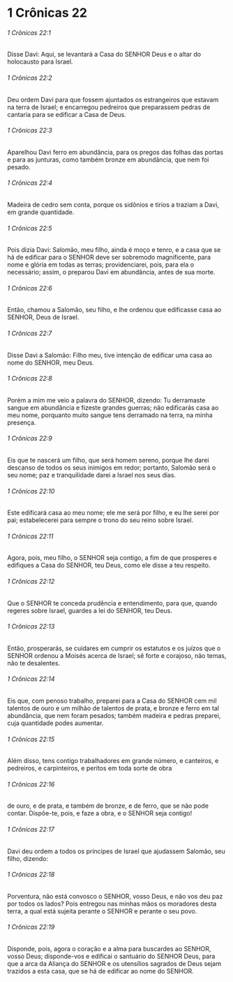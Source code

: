 # 1 Crônicas 22

###### 1 Crônicas 22:1

Disse Davi: Aqui, se levantará a Casa do SENHOR Deus e o altar do holocausto para Israel.

###### 1 Crônicas 22:2

Deu ordem Davi para que fossem ajuntados os estrangeiros que estavam na terra de Israel; e encarregou pedreiros que preparassem pedras de cantaria para se edificar a Casa de Deus.

###### 1 Crônicas 22:3

Aparelhou Davi ferro em abundância, para os pregos das folhas das portas e para as junturas, como também bronze em abundância, que nem foi pesado.

###### 1 Crônicas 22:4

Madeira de cedro sem conta, porque os sidônios e tírios a traziam a Davi, em grande quantidade.

###### 1 Crônicas 22:5

Pois dizia Davi: Salomão, meu filho, ainda é moço e tenro, e a casa que se há de edificar para o SENHOR deve ser sobremodo magnificente, para nome e glória em todas as terras; providenciarei, pois, para ela o necessário; assim, o preparou Davi em abundância, antes de sua morte.

###### 1 Crônicas 22:6

Então, chamou a Salomão, seu filho, e lhe ordenou que edificasse casa ao SENHOR, Deus de Israel.

###### 1 Crônicas 22:7

Disse Davi a Salomão: Filho meu, tive intenção de edificar uma casa ao nome do SENHOR, meu Deus.

###### 1 Crônicas 22:8

Porém a mim me veio a palavra do SENHOR, dizendo: Tu derramaste sangue em abundância e fizeste grandes guerras; não edificarás casa ao meu nome, porquanto muito sangue tens derramado na terra, na minha presença.

###### 1 Crônicas 22:9

Eis que te nascerá um filho, que será homem sereno, porque lhe darei descanso de todos os seus inimigos em redor; portanto, Salomão será o seu nome; paz e tranquilidade darei a Israel nos seus dias.

###### 1 Crônicas 22:10

Este edificará casa ao meu nome; ele me será por filho, e eu lhe serei por pai; estabelecerei para sempre o trono do seu reino sobre Israel.

###### 1 Crônicas 22:11

Agora, pois, meu filho, o SENHOR seja contigo, a fim de que prosperes e edifiques a Casa do SENHOR, teu Deus, como ele disse a teu respeito.

###### 1 Crônicas 22:12

Que o SENHOR te conceda prudência e entendimento, para que, quando regeres sobre Israel, guardes a lei do SENHOR, teu Deus.

###### 1 Crônicas 22:13

Então, prosperarás, se cuidares em cumprir os estatutos e os juízos que o SENHOR ordenou a Moisés acerca de Israel; sê forte e corajoso, não temas, não te desalentes.

###### 1 Crônicas 22:14

Eis que, com penoso trabalho, preparei para a Casa do SENHOR cem mil talentos de ouro e um milhão de talentos de prata, e bronze e ferro em tal abundância, que nem foram pesados; também madeira e pedras preparei, cuja quantidade podes aumentar.

###### 1 Crônicas 22:15

Além disso, tens contigo trabalhadores em grande número, e canteiros, e pedreiros, e carpinteiros, e peritos em toda sorte de obra

###### 1 Crônicas 22:16

de ouro, e de prata, e também de bronze, e de ferro, que se não pode contar. Dispõe-te, pois, e faze a obra, e o SENHOR seja contigo!

###### 1 Crônicas 22:17

Davi deu ordem a todos os príncipes de Israel que ajudassem Salomão, seu filho, dizendo:

###### 1 Crônicas 22:18

Porventura, não está convosco o SENHOR, vosso Deus, e não vos deu paz por todos os lados? Pois entregou nas minhas mãos os moradores desta terra, a qual está sujeita perante o SENHOR e perante o seu povo.

###### 1 Crônicas 22:19

Disponde, pois, agora o coração e a alma para buscardes ao SENHOR, vosso Deus; disponde-vos e edificai o santuário do SENHOR Deus, para que a arca da Aliança do SENHOR e os utensílios sagrados de Deus sejam trazidos a esta casa, que se há de edificar ao nome do SENHOR.

